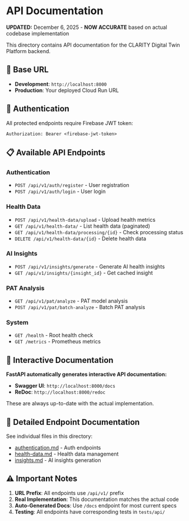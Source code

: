 # API Documentation

**UPDATED:** December 6, 2025 - **NOW ACCURATE** based on actual codebase implementation

This directory contains API documentation for the CLARITY Digital Twin Platform backend.

## 🎯 Base URL

- **Development**: `http://localhost:8000`
- **Production**: Your deployed Cloud Run URL

## 🔐 Authentication

All protected endpoints require Firebase JWT token:

```
Authorization: Bearer <firebase-jwt-token>
```

## 📋 Available API Endpoints

### Authentication

- `POST /api/v1/auth/register` - User registration
- `POST /api/v1/auth/login` - User login

### Health Data

- `POST /api/v1/health-data/upload` - Upload health metrics
- `GET /api/v1/health-data/` - List health data (paginated)
- `GET /api/v1/health-data/processing/{id}` - Check processing status
- `DELETE /api/v1/health-data/{id}` - Delete health data

### AI Insights

- `POST /api/v1/insights/generate` - Generate AI health insights
- `GET /api/v1/insights/{insight_id}` - Get cached insight

### PAT Analysis

- `GET /api/v1/pat/analyze` - PAT model analysis
- `POST /api/v1/pat/batch-analyze` - Batch PAT analysis

### System

- `GET /health` - Root health check
- `GET /metrics` - Prometheus metrics

## 📖 Interactive Documentation

**FastAPI automatically generates interactive API documentation:**

- **Swagger UI**: `http://localhost:8000/docs`
- **ReDoc**: `http://localhost:8000/redoc`

These are always up-to-date with the actual implementation.

## 📝 Detailed Endpoint Documentation

See individual files in this directory:

- [authentication.md](./authentication.md) - Auth endpoints
- [health-data.md](./health-data.md) - Health data management
- [insights.md](./insights.md) - AI insights generation

## ⚠️ Important Notes

1. **URL Prefix**: All endpoints use `/api/v1/` prefix
2. **Real Implementation**: This documentation matches the actual code
3. **Auto-Generated Docs**: Use `/docs` endpoint for most current specs
4. **Testing**: All endpoints have corresponding tests in `tests/api/`

